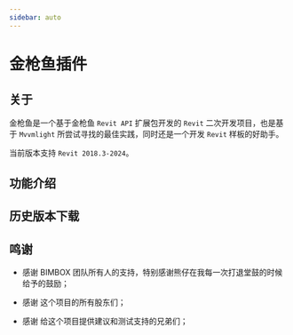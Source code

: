 ```yaml
---
sidebar: auto
---
```


# 金枪鱼插件

## 关于

金枪鱼是一个基于金枪鱼 `Revit API` 扩展包开发的 `Revit` 二次开发项目，也是基于 `Mvvmlight` 所尝试寻找的最佳实践，同时还是一个开发 `Revit` 样板的好助手。

当前版本支持 `Revit 2018.3-2024`。

## 功能介绍

<command-descriptor/>

## 历史版本下载

<github-releases/>

## 鸣谢

- 感谢 BIMBOX 团队所有人的支持，特别感谢熊仔在我每一次打退堂鼓的时候给予的鼓励；

- 感谢 这个项目的所有股东们；

- 感谢 给这个项目提供建议和测试支持的兄弟们；
